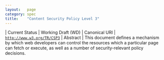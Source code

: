 ```yaml
---
layout:   page
category: spec
title:    "Content Security Policy Level 3"
---
```


| Current Status | Working Draft (WD)
| Canonical URI | [`http://www.w3.org/TR/CSP3`](http://www.w3.org/TR/CSP3)
| Abstract | This document defines a mechanism by which web developers can control the resources which a particular page can fetch or execute, as well as a number of security-relevant policy decisions.